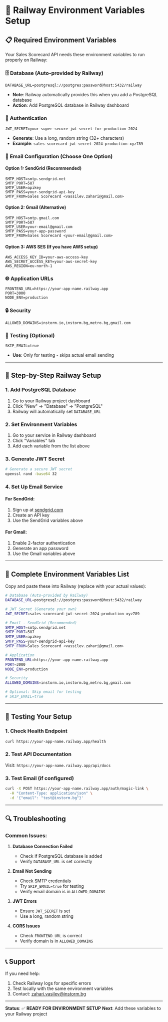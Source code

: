 # 🔧 Railway Environment Variables Setup

## 📋 **Required Environment Variables**

Your Sales Scorecard API needs these environment variables to run properly on Railway:

### 🗄️ **Database (Auto-provided by Railway)**
```
DATABASE_URL=postgresql://postgres:password@host:5432/railway
```
- **Note**: Railway automatically provides this when you add a PostgreSQL database
- **Action**: Add PostgreSQL database in Railway dashboard

### 🔐 **Authentication**
```
JWT_SECRET=your-super-secure-jwt-secret-for-production-2024
```
- **Generate**: Use a long, random string (32+ characters)
- **Example**: `sales-scorecard-jwt-secret-2024-production-xyz789`

### 📧 **Email Configuration (Choose One Option)**

#### Option 1: SendGrid (Recommended)
```
SMTP_HOST=smtp.sendgrid.net
SMTP_PORT=587
SMTP_USER=apikey
SMTP_PASS=your-sendgrid-api-key
SMTP_FROM=Sales Scorecard <vassilev.zahari@gmail.com>
```

#### Option 2: Gmail (Alternative)
```
SMTP_HOST=smtp.gmail.com
SMTP_PORT=587
SMTP_USER=your-email@gmail.com
SMTP_PASS=your-app-password
SMTP_FROM=Sales Scorecard <your-email@gmail.com>
```

#### Option 3: AWS SES (If you have AWS setup)
```
AWS_ACCESS_KEY_ID=your-aws-access-key
AWS_SECRET_ACCESS_KEY=your-aws-secret-key
AWS_REGION=eu-north-1
```

### 🌐 **Application URLs**
```
FRONTEND_URL=https://your-app-name.railway.app
PORT=3000
NODE_ENV=production
```

### 🔒 **Security**
```
ALLOWED_DOMAINS=instorm.io,instorm.bg,metro.bg,gmail.com
```

### 🧪 **Testing (Optional)**
```
SKIP_EMAIL=true
```
- **Use**: Only for testing - skips actual email sending

---

## 🚀 **Step-by-Step Railway Setup**

### 1. **Add PostgreSQL Database**
1. Go to your Railway project dashboard
2. Click "New" → "Database" → "PostgreSQL"
3. Railway will automatically set `DATABASE_URL`

### 2. **Set Environment Variables**
1. Go to your service in Railway dashboard
2. Click "Variables" tab
3. Add each variable from the list above

### 3. **Generate JWT Secret**
```bash
# Generate a secure JWT secret
openssl rand -base64 32
```

### 4. **Set Up Email Service**

#### For SendGrid:
1. Sign up at [sendgrid.com](https://sendgrid.com)
2. Create an API key
3. Use the SendGrid variables above

#### For Gmail:
1. Enable 2-factor authentication
2. Generate an app password
3. Use the Gmail variables above

---

## 📝 **Complete Environment Variables List**

Copy and paste these into Railway (replace with your actual values):

```bash
# Database (Auto-provided by Railway)
DATABASE_URL=postgresql://postgres:password@host:5432/railway

# JWT Secret (Generate your own)
JWT_SECRET=sales-scorecard-jwt-secret-2024-production-xyz789

# Email - SendGrid (Recommended)
SMTP_HOST=smtp.sendgrid.net
SMTP_PORT=587
SMTP_USER=apikey
SMTP_PASS=your-sendgrid-api-key
SMTP_FROM=Sales Scorecard <vassilev.zahari@gmail.com>

# Application
FRONTEND_URL=https://your-app-name.railway.app
PORT=3000
NODE_ENV=production

# Security
ALLOWED_DOMAINS=instorm.io,instorm.bg,metro.bg,gmail.com

# Optional: Skip email for testing
# SKIP_EMAIL=true
```

---

## 🧪 **Testing Your Setup**

### 1. **Check Health Endpoint**
```bash
curl https://your-app-name.railway.app/health
```

### 2. **Test API Documentation**
Visit: `https://your-app-name.railway.app/api/docs`

### 3. **Test Email (if configured)**
```bash
curl -X POST https://your-app-name.railway.app/auth/magic-link \
  -H "Content-Type: application/json" \
  -d '{"email": "test@instorm.bg"}'
```

---

## 🔍 **Troubleshooting**

### Common Issues:

1. **Database Connection Failed**
   - Check if PostgreSQL database is added
   - Verify `DATABASE_URL` is set correctly

2. **Email Not Sending**
   - Check SMTP credentials
   - Try `SKIP_EMAIL=true` for testing
   - Verify email domain is in `ALLOWED_DOMAINS`

3. **JWT Errors**
   - Ensure `JWT_SECRET` is set
   - Use a long, random string

4. **CORS Issues**
   - Check `FRONTEND_URL` is correct
   - Verify domain is in `ALLOWED_DOMAINS`

---

## 📞 **Support**

If you need help:
1. Check Railway logs for specific errors
2. Test locally with the same environment variables
3. Contact: zahari.vasilev@instorm.bg

---

**Status**: ✅ **READY FOR ENVIRONMENT SETUP**
**Next**: Add these variables to your Railway project
